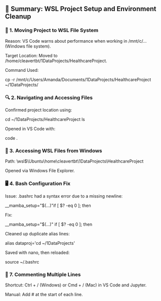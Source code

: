 ## 🧾 Summary: WSL Project Setup and Environment Cleanup

### 📁 1. Moving Project to WSL File System

Reason: VS Code warns about performance when working in /mnt/c/... (Windows file system).

Target Location: Moved to /home/cleavertbt/1DataProjects/HealthcareProject.

Command Used:

cp -r /mnt/c/Users/Amanda/Documents/1DataProjects/HealthcareProject ~/1DataProjects/

### 🔍 2. Navigating and Accessing Files

Confirmed project location using:

cd ~/1DataProjects/HealthcareProject
ls

Opened in VS Code with:

code .

### 📂 3. Accessing WSL Files from Windows

Path: \wsl$\Ubuntu\home\cleavertbt\1DataProjects\HealthcareProject

Opened via Windows File Explorer.

### 🖥️ 4. Bash Configuration Fix

Issue: .bashrc had a syntax error due to a missing newline:

__mamba_setup="$(...)"if [ $? -eq 0 ]; then

Fix:

__mamba_setup="$(...)"
if [ $? -eq 0 ]; then

Cleaned up duplicate alias lines:

alias dataproj='cd ~/1DataProjects'

Saved with nano, then reloaded:

source ~/.bashrc

### 🧠 7. Commenting Multiple Lines

Shortcut: Ctrl + / (Windows) or Cmd + / (Mac) in VS Code and Jupyter.

Manual: Add # at the start of each line.